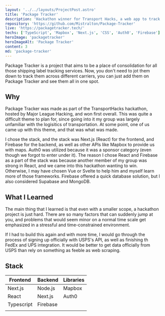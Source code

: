 ```yaml
---
layout: '../../layouts/ProjectPost.astro'
title: 'Package Tracker'
description: 'Hackathon winner for Transport Hacks, a web app to track your packages across various carriers. My role was expansive, doing Firebase setup and large parts of the front-end.'
repository: 'https://github.com/Mistralton/Package-Tracker'
live: 'https://packagetracker.tech/'
techs: ['TypeScript', 'Mapbox', 'Next.js', 'CSS', 'Auth0', 'Firebase']
heroImage: 'packagetracker'
heroImageAlt: 'Package Tracker'
content: 3
md: 'package-tracker'
---
```


Package Tracker is a project that aims to be a place of consolidation for all those shipping label tracking services. Now, you don't need to jot them down to track them across different carriers, you can just add them on Package Tracker and see them all in one spot.

## Why
Package Tracker was made as part of the TransportHacks hackathon, hosted by Major League Hacking, and won first overall. This was quite a difficult theme to plan for, since going into it my group was largely unfamiliar with the logisitics of transportation. At some point, one of us came up with this theme, and that was what was made.

I chose the stack, and the stack was Next.js (React) for the frontend, and Firebase for the backend, as well as other APIs like Mapbox to provide us with maps. Auth0 was utilized because it was a sponsor category (even though we forgot to enter under it). The reason I chose React and Firebase as a part of the stack was because another member of my group was strong in React, and we came into this hackathon wanting to win. Otherwise, I may have chosen Vue or Svelte to help him and myself learn more of those frameworks. Firebase offered a quick database solution, but I also considered Supabase and MongoDB.

## What I Learned
The main thing that I learned is that even with a smaller scope, a hackathon project is just hard. There are so many factors that can suddenly jump at you, and problems that would seem minor on a normal time scale get emphasized in a stressful and time-constrained environment.

If I had to build this again and with more time, I would go through the process of signing up officially with USPS's API, as well as finishing th FedEx and UPS integration. It would be better to get data officially from USPS than rely on something as feeble as web scraping.

## Stack

| Frontend    | Backend     | Libraries
| ----------- | ----------- | ----------- |
| Next.js      | Node.js       | Mapbox |
| React   |   Next.js      | Auth0 |
| Typescript  |    Firebase     |  |
|  |    |   |
